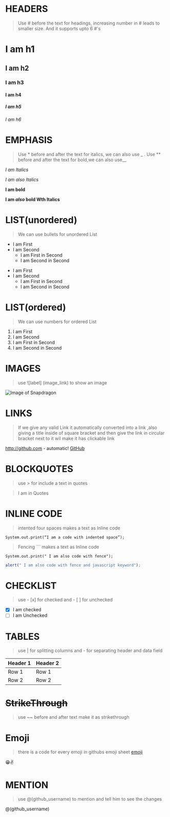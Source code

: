 # HEADERS
> Use # before the text for headings, increasing number in # leads to smaller size. And it supports upto 6 #'s

# I am h1

## I am h2

### I am h3

#### I am h4

##### I am h5

###### I am h6

# EMPHASIS
> Use * before and after the text for italics, we can also use _ . Use ** before and after the text for bold,we can also use__

*I am Italics*

_I am also Italics_

**I am bold**

__I am *also* bold Wth Italics__

# LIST(unordered)
> We can use bullets for unordered List

* I am First
* I am Second
  * I am First in Second
  * I am Second in Second

- I am First
- I am Second
  - I am First in Second
  - I am Second in Second

# LIST(ordered)
> We can use numbers for ordered List

1. I am First
2. I am Second
  1. I am First in Second
  2. I am Second in Second

# IMAGES
> use ![label] (image_link) to show an image

![Image of Snapdragon](https://seeklogo.com/images/S/snapdragon-logo-374EF45C05-seeklogo.com.png)

# LINKS
> If we give any valid Link it automatically converted into a link ,also giving a title inside of square bracket and then give the link in circular bracket next to it wil make it has clickable link

http://github.com - automatic!
[GitHub](http://github.com)

# BLOCKQUOTES
> use > for include a text in quotes

> I am in Quotes

# INLINE CODE
> intented four spaces makes a text as Inline code

    System.out.print(“I am a code with indented space”);

> Fencing ``` makes a text as Inline code

```
System.out.print(" I am also code with fence");
```

```javascript
alert(" I am also code with fence and javascript keyword");
```
# CHECKLIST
> use - [x] for checked and - [ ] for unchecked

- [x] I am checked
- [ ] I am Unchecked

# TABLES
> use | for splitting columns and - for separating header and data field

Header 1 | Header 2
---------|---------
Row 1 | Row 1
Row 2 | Row 2

# ~~StrikeThrough~~
> use ~~ before and after text make it as strikethrough

# Emoji
> there is a code for every emoji in githubs emoji sheet [emoji](https://github.com/ikatyang/emoji-cheat-sheet/blob/master/README.md)

:grin::v:


# MENTION 
> use @(github_username) to mention and tell him to see the changes

@(github_username)
